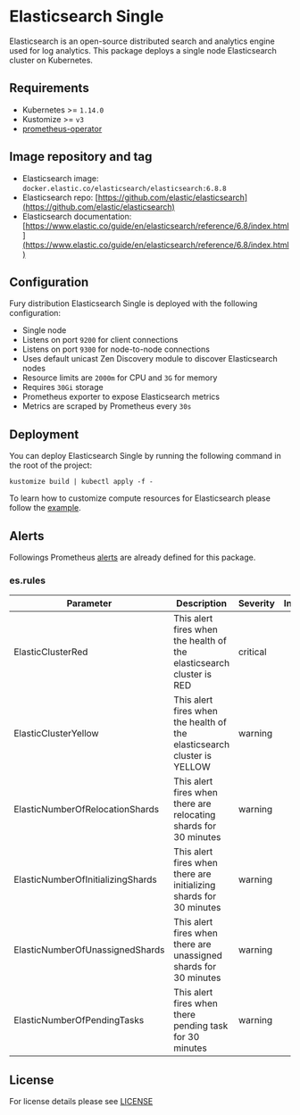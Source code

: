 # Elasticsearch Single

Elasticsearch is an open-source distributed search and analytics engine used for
log analytics. This package deploys a single node Elasticsearch cluster on
Kubernetes.

## Requirements

- Kubernetes >= `1.14.0`
- Kustomize >= `v3`
- [prometheus-operator](https://github.com/sighup-io/fury-kubernetes-monitoring/tree/master/katalog/prometheus-operator)


## Image repository and tag

* Elasticsearch image: `docker.elastic.co/elasticsearch/elasticsearch:6.8.8`
* Elasticsearch repo: [https://github.com/elastic/elasticsearch](https://github.com/elastic/elasticsearch)
* Elasticsearch documentation:
[https://www.elastic.co/guide/en/elasticsearch/reference/6.8/index.html](https://www.elastic.co/guide/en/elasticsearch/reference/6.8/index.html)


## Configuration

Fury distribution Elasticsearch Single is deployed with the following configuration:

- Single node
- Listens on port `9200` for client connections
- Listens on port `9300` for node-to-node connections
- Uses default unicast Zen Discovery module to discover Elasticsearch nodes
- Resource limits are `2000m` for CPU and `3G` for memory
- Requires `30Gi` storage
- Prometheus exporter to expose Elasticsearch metrics
- Metrics are scraped by Prometheus every `30s`


## Deployment

You can deploy Elasticsearch Single by running the following command in the root of
the project:

```shell
kustomize build | kubectl apply -f -
```

To learn how to customize compute resources for Elasticsearch please follow the
[example](../../examples/elasticsearch-resources).

## Alerts

Followings Prometheus [alerts](https://prometheus.io/docs/prometheus/latest/configuration/alerting_rules/) are already defined for this package.

### es.rules
| Parameter | Description | Severity | Interval |
|------|-------------|----------|:-----:|
| ElasticClusterRed | This alert fires when the health of the elasticsearch cluster is RED | critical | 30m |
| ElasticClusterYellow | This alert fires when the health of the elasticsearch cluster is YELLOW | warning | 30m |
| ElasticNumberOfRelocationShards | This alert fires when there are relocating shards for 30 minutes | warning | 30m |
| ElasticNumberOfInitializingShards | This alert fires when there are initializing shards for 30 minutes | warning | 30m |
| ElasticNumberOfUnassignedShards | This alert fires when there are unassigned shards for 30 minutes | warning | 30m |
| ElasticNumberOfPendingTasks | This alert fires when there pending task for 30 minutes | warning | 30m |


## License

For license details please see [LICENSE](../../LICENSE)
